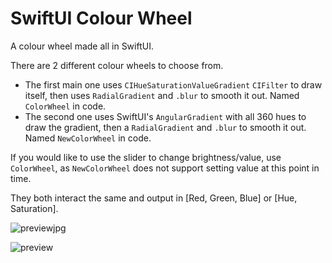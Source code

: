 # SwiftUI Colour Wheel

A colour wheel made all in SwiftUI. 

There are 2 different colour wheels to choose from. 

- The first main one uses `CIHueSaturationValueGradient` `CIFilter` to draw itself, then uses `RadialGradient` and `.blur` to smooth it out. Named `ColorWheel` in code.
- The second one uses SwiftUI's `AngularGradient` with all 360 hues to draw the gradient, then a `RadialGradient` and `.blur` to smooth it out. Named `NewColorWheel` in code.

If you would like to use the slider to change brightness/value, use `ColorWheel`, as `NewColorWheel` does not support setting value at this point in time.

They both interact the same and output in [Red, Green, Blue] or [Hue, Saturation].

![previewjpg](https://raw.githubusercontent.com/Priva28/SwiftUIColourWheel/master/preview.jpg)

![preview](https://raw.githubusercontent.com/Priva28/SwiftUIColourWheel/master/preview.gif)
